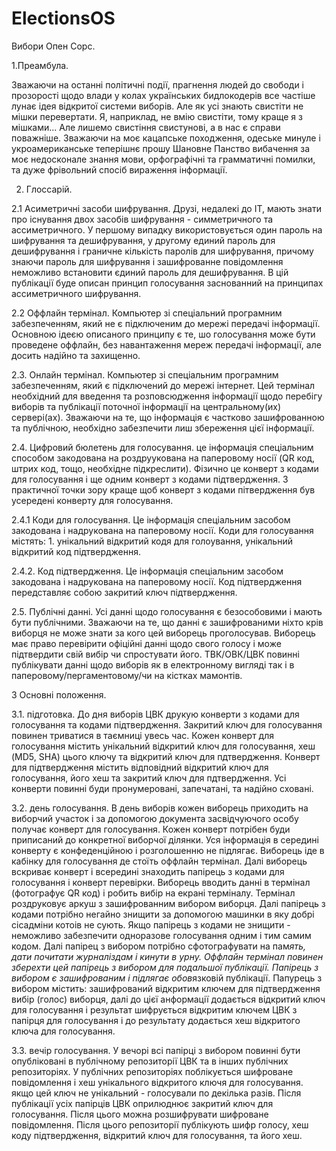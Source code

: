 ElectionsOS
===========

Вибори Опен Сорс.

1.Преамбула.

  Зважаючи на останні політичні події, прагнення людей до свободи і прозорості щодо влади у колах українських бидлокодерів все частіше лунає ідея відкритої системи виборів. Але як усі знають свистіти не мішки перевертати. Я, наприклад, не вмію свистіти, тому краще я з мішками... Але лишемо свистіння свистунові, а в нас є справи поважніше. 
 Зважаючи на моє кацапське походження, одеське минуле і укроамериканське теперішнє прошу Шановне Панство вибачення за моє недосконале знання мови, орфографічні та грамматичні помилки, та дуже фрівольний спосіб вираження інформації. 
 
2. Глоссарій.
 
2.1 Асиметричні засоби шифрування. Друзі, недалекі до ІТ, мають знати про існування двох засобів шифрування - симметричного та ассиметричного. У першому випадку використовується один пароль на шифрування та дешифрування, у другому единий пароль для дешифрування і граничне кількість паролів для шифрування, причому знаючи пароль для шифрування і зашифрованне повідомлення неможливо встановити єдиний пароль для дешифрування. В цій публікації буде описан принцип голосування заснованний на принципах ассиметричного шифрування.

2.2 Оффлайн термінал. Компьютер зі спеціальний програмним забезпеченням, який не є підключеним до мережі передачі інформації. Основною ідеєю описаного принципу є те, шо голосування може бути проведене оффлайн, без навантаження мереж передачі інформації, але досить надійно та захищенно.

2.3. Онлайн термінал. Компьютер зі спеціальним програмним забезпеченням, який є підключений до мережі інтернет. Цей термінал необхідний для введення та розповсюдження інформації щодо перебігу виборів та публікації поточної інформації на центральному(их) сервері(ах). Зважаючи на те, що інформація є частково зашифрованною та публічною, необхідно забезпечити лиш збереження цієї інформації.

2.4. Цифровий бюлетень для голосування. це інформація спеціальним способом закодована на роздруукована на паперовому носії (QR код, штрих код, тощо, необхідне підкреслити). Фізично це конверт з кодами для голосування і ще одним конверт з кодами підтвердження. З практичної точки зору краще щоб конверт з кодами пітвердження був усередені конверту для голосування. 

2.4.1 Коди для голосування. Це інформація спеціальним засобом закодована і надрукована на паперовому носії. Коди для голосування містять: 1. унікальний відкритий кодя для голоування, унікальний відкритий код підтвердження.

2.4.2. Код підтвердження. Це інформація спеціальним засобом закодована і надрукована на паперовому носії. Код підтвердження передставляє собою закритий ключ підтвердження.

2.5. Публічні данні. Усі данні щодо голосування є безособовими і мають бути публічними. Зважаючи на те, що данні є зашифрованими ніхто крів виборця не може знати за кого цей виборець проголосував. Виборець має право перевірити офіційні данні щодо свого голосу і може підтвердити свій вибір чи спростувати його. ТВК/ОВК/ЦВК повинні публікувати данні щодо виборів як в електронному вигляді так і в паперовому/пергаментовому/чи на кістках мамонтів. 

3 Основні положення.

3.1. підготовка. До дня виборів ЦВК друкую конверти з кодами для голосування та кодами підтвердження. Закритий ключ для голосування повинен триватися в таємниці увесь час. Кожен конверт для голосування містить унікальний відкритий ключ для голосування, хеш (MD5, SHA) цього ключу та відкритий ключ для пдтвердження. Конверт для підтвердження містить відповідний відкритий ключ для голосування, його хеш та закритий ключ для пдтвердження. Усі конверти повинні буди пронумеровані, запечатані, та надійно сховані.

3.2. день голосування. В день виборів кожен виборець приходить на виборчий участок і за допомогою документа засвідчуючого особу получає конверт для голосування. Кожен конверт потрібен буди приписаний до конкретної виборчої ділянки. Уся інформація в середині конверту є конфеденційною і розголошенню не підлягає. Виборець іде в кабінку для голосування де стоїть оффлайн термінал. Далі виборець вскриває конверт і всередині знаходить папірець з кодами для голосування і конверт перевірки. Виборець вводить данні в термінал (фотографує QR код) і робить вибір на екрані терміналу. Термінал роздруковує аркуш з зашифрованним вибором виборця. Далі папірець з кодами потрібно негайно знищити за допомогою машинки в яку добрі сісадміни котоів не сують. Якщо папірець з кодами не знищити - неможливо забезпечити одноразове голосування одним і тим самим кодом. Далі папірец з вибором потрібно сфотографувати на пам*ять, дати почитати журналіздам і кинути в урну. Оффлайн термінал повинен зберехти цей папірець з вибором для подальшої публікації. Папірець з вибором є зашифрованим і підлягає обов*язковій публікації. Папурець з вибором містить: зашифрований відкритим ключем для підтвердження вибір (голос) виборця, далі до цієї анформації додається відкритий ключ для голосування і результат шифрується відкритим ключем ЦВК з папірця для голосування і до результату додається хеш відкритого ключа для голосування. 

3.3. вечір голосування. У вечорі всі папірці з вибором повинні бути опубліковані в публічному репозиторії ЦВК та в інших публічних репозиторіях. У публічних репозиторіях поблікується шифроване повідомлення і хеш унікального відкритого ключя для голосування. якщо цей ключ не унікальний - голосували по декілька разів. Після публікації усіх папірців ЦВК оприлюднює закритий ключ для голосування. Після цього можна розшифрувати шифроване повідомлення. Після цього репозиторії публікують шифр голосу, хеш коду підтвердження, відкритий ключ для голосування, та його хеш.
